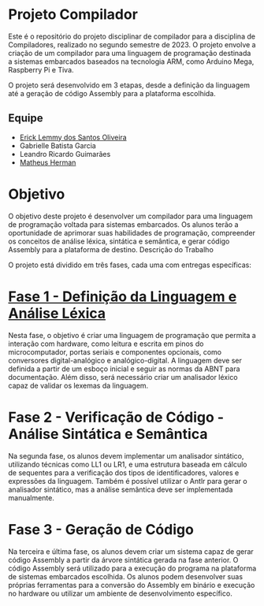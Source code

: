 # Projeto Compilador

Este é o repositório do projeto disciplinar de compilador para a disciplina de Compiladores, realizado no segundo semestre de 2023. O projeto envolve a criação de um compilador para uma linguagem de programação destinada a sistemas embarcados baseados na tecnologia ARM, como Arduino Mega, Raspberry Pi e Tiva.

O projeto será desenvolvido em 3 etapas, desde a definição da linguagem até a geração de código Assembly para a plataforma escolhida.

## Equipe

- [Erick Lemmy dos Santos Oliveira](https://github.com/eriklemy/Compilador)
- Gabrielle Batista Garcia
- Leandro Ricardo Guimarães 
- [Matheus Herman](https://github.com/matheusherman/Projeto_Compilador#readme)

# Objetivo

O objetivo deste projeto é desenvolver um compilador para uma linguagem de programação voltada para sistemas embarcados. Os alunos terão a oportunidade de aprimorar suas habilidades de programação, compreender os conceitos de análise léxica, sintática e semântica, e gerar código Assembly para a plataforma de destino.
Descrição do Trabalho

O projeto está dividido em três fases, cada uma com entregas específicas:

# [Fase 1 - Definição da Linguagem e Análise Léxica](https://github.com/matheusherman/Projeto_Compilador/tree/Fase-1) 

Nesta fase, o objetivo é criar uma linguagem de programação que permita a interação com hardware, como leitura e escrita em pinos do microcomputador, portas seriais e componentes opcionais, como conversores digital-analógico e analógico-digital. A linguagem deve ser definida a partir de um esboço inicial e seguir as normas da ABNT para documentação. Além disso, será necessário criar um analisador léxico capaz de validar os lexemas da linguagem.

# Fase 2 - Verificação de Código - Análise Sintática e Semântica

Na segunda fase, os alunos devem implementar um analisador sintático, utilizando técnicas como LL1 ou LR1, e uma estrutura baseada em cálculo de sequentes para a verificação dos tipos de identificadores, valores e expressões da linguagem. Também é possível utilizar o Antlr para gerar o analisador sintático, mas a análise semântica deve ser implementada manualmente.

# Fase 3 - Geração de Código

Na terceira e última fase, os alunos devem criar um sistema capaz de gerar código Assembly a partir da árvore sintática gerada na fase anterior. O código Assembly será utilizado para a execução do programa na plataforma de sistemas embarcados escolhida. Os alunos podem desenvolver suas próprias ferramentas para a conversão do Assembly em binário e execução no hardware ou utilizar um ambiente de desenvolvimento específico.
